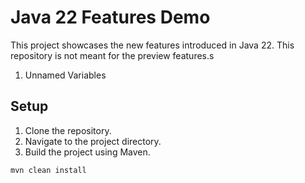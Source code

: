 # Java 22 Features Demo

This project showcases the new features introduced in Java 22. This repository is not meant for the preview features.s

1. Unnamed Variables

## Setup

1. Clone the repository.
2. Navigate to the project directory.
3. Build the project using Maven.

```bash
mvn clean install
```

